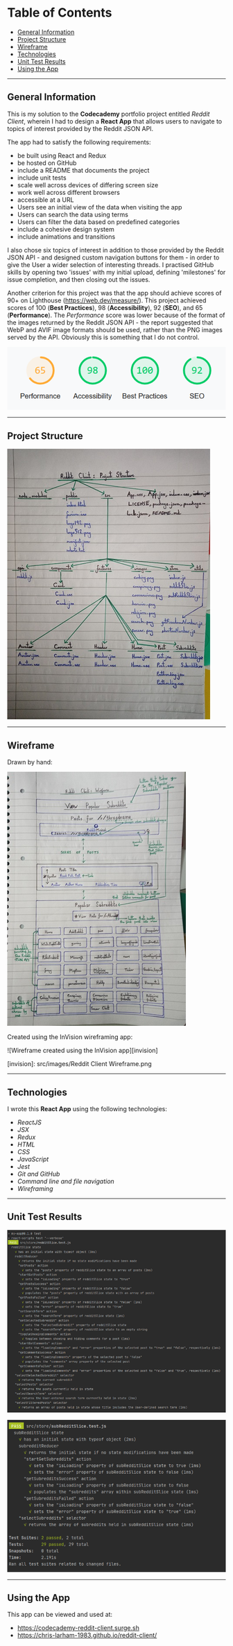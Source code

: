 # Table of Contents

* [General Information](#general-information)
* [Project Structure](#project-structure)
* [Wireframe](#wireframe)
* [Technologies](#technologies)
* [Unit Test Results](#unit-test-results)
* [Using the App](#using-the-app)

***

## General Information

This is my solution to the **Codecademy** portfolio project entitled *Reddit Client*, wherein I had to design 
a **React App** that allows users to navigate to topics of interest provided by the Reddit JSON API.

The app had to satisfy the following requirements:

- be built using React and Redux
- be hosted on GitHub
- include a README that documents the project
- include unit tests
- scale well across devices of differing screen size
- work well across different browsers
- accessible at a URL
- Users see an initial view of the data when visiting the app
- Users can search the data using terms
- Users can filter the data based on predefined categories
- include a cohesive design system
- include animations and transitions

I also chose six topics of interest in addition to those provided by the Reddit JSON API - and designed custom 
navigation buttons for them - in order to give the User a wider selection of interesting threads. I practised 
GitHub skills by opening two 'issues' with my initial upload, defining 'milestones' for issue completion, and 
then closing out the issues.

Another criterion for this project was that the app should achieve scores of 90+ on Lighthouse (https://web.dev/measure/). 
This project achieved scores of 100 (**Best Practices**), 98 (**Accessibility**), 92 (**SEO**), and 65 (**Performance**). 
The *Performance* score was lower because of the format of the images returned by the Reddit JSON API - the report 
suggested that WebP and AVIF image formats should be used, rather than the PNG images served by the API. Obviously this is 
something that I do not control.

![Lighthouse Audit][lighthouse_audit]

[lighthouse_audit]: src/images/lighthouse-audit.PNG

***

## Project Structure

![Project Structure][project_structure]

[project_structure]: src/images/reddit-client-structure.png

***

## Wireframe

Drawn by hand:

![Wireframe][wireframe]

[wireframe]: src/images/reddit-client-wireframe.png

Created using the InVision wireframing app:

![Wireframe created using the InVision app][invision]

[invision]: src/images/Reddit Client Wireframe.png

***

## Technologies
  
I wrote this **React App** using the following technologies:

- *ReactJS*
- *JSX*
- *Redux*
- *HTML*
- *CSS*
- *JavaScript*
- *Jest*
- *Git and GitHub*
- *Command line and file navigation*
- *Wireframing*
  
***

## Unit Test Results

![Unit Test Results 1 of 2][unit_test_results_1_of_2]

[unit_test_results_1_of_2]: src/images/redditSlice-unit-tests.PNG

![Unit Test Results 2 of 2][unit_test_results_2_of_2]

[unit_test_results_2_of_2]: src/images/subredditSlice-unit-tests.PNG

***

## Using the App

This app can be viewed and used at:

- https://codecademy-reddit-client.surge.sh
- https://chris-larham-1983.github.io/reddit-client/
